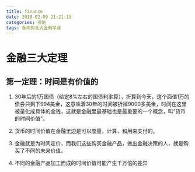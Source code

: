 ```yaml
---
title: finance
date: 2018-02-09 21:21:19
categories: 得到
tags: 香帅的北大金融学课
---
```


# 金融三大定理

## 第一定理：时间是有价值的

1. 30年后的1万国债（给定8%左右的国债利率算），折算到今天，这个面值1万的债券只剩下994美金，这意味着30年的时间被折掉9000多美金，时间在这里被量化成具体的金钱，这就是金融里最基础也是最重要的一个概念，叫“货币的时间价值”。

1. 货币的时间价值在金融里边是可以度量，计算，和用来支付的。

1. 金融就是为时间定价，而我们这些购买金融产品，做出金融决策的人，就是购买了不同的未来价值。

1. 不同的金融产品加工而成的时间价值可能产生千万倍的差异